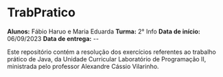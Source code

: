 # TrabPratico
**Alunos:** Fábio Haruo e Maria Eduarda
**Turma:** 2° Info
**Data de início:** 06/09/2023
**Data de entrega:** --

Este repositório contém a resolução dos exercícios referentes ao trabalho prático de Java, da Unidade Curricular Laboratório de Programação II, ministrada pelo professor Alexandre Cássio Vilarinho.
